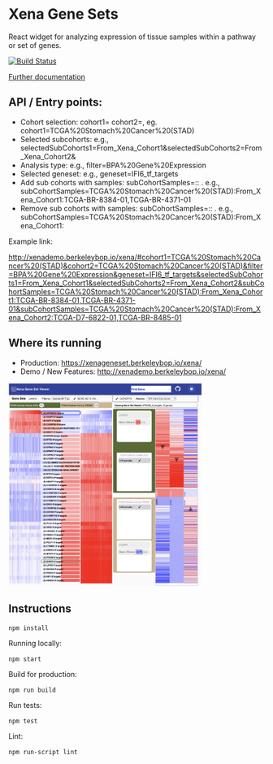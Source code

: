 # Xena Gene Sets

React widget for analyzing expression of tissue samples within a pathway or set of genes.


[![Build Status](https://travis-ci.org/ucscXena/XenaGoWidget.svg?branch=develop)](https://travis-ci.org/ucscXena/XenaGoWidget)

[Further documentation](docs/index.md)

## API / Entry points:

- Cohort selection: cohort1=<name>   cohort2=<name>, eg. cohort1=TCGA%20Stomach%20Cancer%20(STAD)
- Selected subcohorts: e.g., selectedSubCohorts1=From_Xena_Cohort1&selectedSubCohorts2=From_Xena_Cohort2&
- Analysis type: e.g., filter=BPA%20Gene%20Expression
- Selected geneset: e.g., geneset=IFI6_tf_targets
- Add sub cohorts with samples:   subCohortSamples=<cohort>:<subcohort name>:<samples>   . e.g., subCohortSamples=TCGA%20Stomach%20Cancer%20(STAD):From_Xena_Cohort1:TCGA-BR-8384-01,TCGA-BR-4371-01
- Remove sub cohorts with samples:   subCohortSamples=<cohort>:<subcohort name>:   . e.g., subCohortSamples=TCGA%20Stomach%20Cancer%20(STAD):From_Xena_Cohort1:

Example link:

http://xenademo.berkeleybop.io/xena/#cohort1=TCGA%20Stomach%20Cancer%20(STAD)&cohort2=TCGA%20Stomach%20Cancer%20(STAD)&filter=BPA%20Gene%20Expression&geneset=IFI6_tf_targets&selectedSubCohorts1=From_Xena_Cohort1&selectedSubCohorts2=From_Xena_Cohort2&subCohortSamples=TCGA%20Stomach%20Cancer%20(STAD):From_Xena_Cohort1:TCGA-BR-8384-01,TCGA-BR-4371-01&subCohortSamples=TCGA%20Stomach%20Cancer%20(STAD):From_Xena_Cohort2:TCGA-D7-6822-01,TCGA-BR-8485-01

## Where its running

- Production: https://xenageneset.berkeleybop.io/xena/
- Demo / New Features: http://xenademo.berkeleybop.io/xena/  

<a href="docs/images/bladder1.png">
  <img src="docs/images/screenshot1.png" alt="Default Example" height="400">
</a>

## Instructions

    npm install

Running locally:

    npm start

Build for production:

    npm run build

Run tests:

    npm test

Lint:
  
    npm run-script lint


